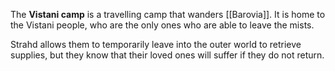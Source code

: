 The **Vistani camp** is a travelling camp that wanders [[Barovia]]. It is home to the Vistani people, who are the only ones who are able to leave the mists. 

Strahd allows them to temporarily leave into the outer world to retrieve supplies, but they know that their loved ones will suffer if they do not return.